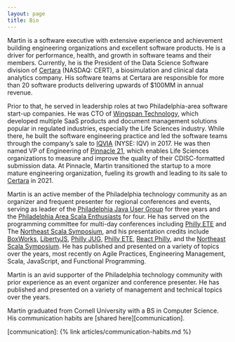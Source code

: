 ```yaml
---
layout: page
title: Bio
---
```


Martin is a software executive with extensive experience and achievement building engineering organizations and excellent software products. He is a driver for performance, health, and growth in software teams and their members. Currently, he is the President of the Data Science Software division of [Certara][certara] (NASDAQ: CERT), a biosimulation and clinical data analytics company. His software teams at Certara are responsible for more than 20 software products delivering upwards of $100MM in annual revenue.

Prior to that, he served in leadership roles at two Philadelphia-area software start-up companies. He was CTO of [Wingspan Technology][wingspan], which developed  multiple SaaS products and document management solutions popular in regulated industries, especially the Life Sciences industry. While there, he built the software engineering practice and led the software teams through the company’s sale to [IQVIA][iqvia] (NYSE: IQV) in 2017. He was then named VP of Engineering of [Pinnacle 21][pinnacle21], which enables Life Sciences organizations to measure and improve the quality of their CDISC-formatted submission data. At Pinnacle, Martin transitioned the startup to a more mature engineering organization, fueling its growth and leading to its sale to [Certara][certara] in 2021.

Martin is an active member of the Philadelphia technology community as an organizer and frequent presenter for regional conferences and events, serving as leader of the [Philadelphia Java User Group][phillyjug] for three years and the [Philadelphia Area Scala Enthusiasts][phase] for four. He has served on the programming committee for multi-day conferences including [Philly ETE][ete] and The [Northeast Scala Symposium][nescala], and his presentation credits include [BoxWorks][boxworks], [LibertyJS][libertyjs], [Philly JUG][phillyjug], [Philly ETE][ete], [React Philly][reactphilly], and the [Northeast Scala Symposium][nescala]. He has published and presented on a variety of topics over the years, most recently on Agile Practices, Engineering Management, Scala, JavaScript, and Functional Programming.

Martin is an avid supporter of the Philadelphia technology community with prior experience as an event organizer and conference presenter. He has published and presented on a variety of management and technical topics over the years.

Martin graduated from Cornell University with a BS in Computer Science. His communication habits are [shared here][communication].


[pinnacle21]: https://www.pinnacle21.com/
[wingspan]: https://www.wingspan.com
[iqvia]: https://www.iqvia.com/
[certara]: http://certara.com
[ethermoon]: https://ethermoon.com
[phillyjug]: https://www.meetup.com/PhillyJUG/
[phase]: https://www.meetup.com/scala-phase/
[ete]: https://phillyemergingtech.com/
[nescala]: https://www.nescala.io/
[reactphilly]: https://www.meetup.com/React-Philly/
[boxworks]: https://www.box.com/boxworks/
[libertyjs]: https://libertyjs.com/

[communication]: {% link articles/communication-habits.md %}